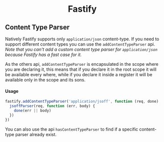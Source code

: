 <h1 align="center">Fastify</h1>

## Content Type Parser
Natively Fastify supports only `application/json` content-type. If you need to support different content types you can use the `addContentTypeParser` api.  
*Note that you can't add a custom content type parser for `application/json` because Fastify has a fast case for it.*

As the others api, `addContentTypeParser` is encapsulated in the scope where you are declaring it, this means that if you declare it in the root scope it will be available every where, while if you declare it inside a register it will be available only in the scope and its sons.

#### Usage
```js
fastify.addContentTypeParser('application/jsoff', function (req, done) {
  jsoffParser(req, function (err, body) {
    done(err || body)
  })
})
```

You can also use the api `hasContentTypeParser` to find if a specific content-type parser already exist.
